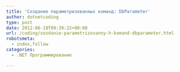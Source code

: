 ```yaml
---
title: 'Создание параметризованных команд: DbParameter'
author: dotnetcoding
type: post
date: 2012-06-10T09:39:22+00:00
url: /coding/sozdanie-parametrizovanny-h-komand-dbparameter.html
robotsmeta:
  - index,follow
categories:
  - .NET Программирование

---
```


